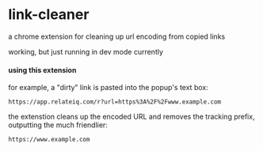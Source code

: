 # link-cleaner

a chrome extension for cleaning up url encoding from copied links

working, but just running in dev mode currently


#### using this extension

for example, a "dirty" link is pasted into the popup's text box:

`https://app.relateiq.com/r?url=https%3A%2F%2Fwww.example.com`

the extenstion cleans up the encoded URL and removes the tracking prefix, outputting the much friendlier:

`https://www.example.com`
